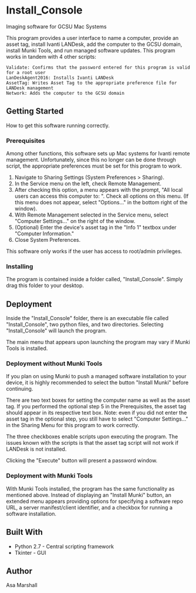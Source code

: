 # Install_Console
Imaging software for GCSU Mac Systems

This program provides a user interface to name a computer, provide an asset tag, install Ivanti LANDesk, add the computer to the GCSU domain, install Munki Tools, and run managed software updates. This program works in tandem with 4 other scripts:

```
Validate: Confirms that the password entered for this program is valid for a root user
LanDeskAgent2016: Installs Ivanti LANDesk 
AssetTag: Writes Asset Tag to the appropriate preference file for LANDesk management
Network: Adds the computer to the GCSU domain
```


## Getting Started
How to get this software running correctly.

### Prerequisites
Among other functions, this software sets up Mac systems for Ivanti remote management. Unfortunately, since this no longer can be done through script, the appropriate preferences must be set for this program to work.

1. Navigate to Sharing Settings (System Preferences > Sharing).
2. In the Service menu on the left, check Remote Management.
3. After checking this option, a menu appears with the prompt, "All local users can access this computer to: ". Check 
all options on this menu. (If this menu does not appear, select "Options..." in the bottom right of the window).
4. With Remote Management selected in the Service menu, select "Computer Settings..." on the right of the window.
5. (Optional) Enter the device's asset tag in the "Info 1" textbox under "Computer Information."
6. Close System Preferences.

This software only works if the user has access to root/admin privileges.

### Installing
The program is contained inside a folder called, "Install_Console". Simply drag this folder to your desktop.


## Deployment
Inside the "Install_Console" folder, there is an executable file called "Install_Console", two python files, and two 
directories. Selecting "Install_Console" will launch the program.

The main menu that appears upon launching the program may vary if Munki Tools is installed.

### Deployment without Munki Tools
If you plan on using Munki to push a managed software installation to your device, it is highly recommended to select 
the button "Install Munki" before continuing.

There are two text boxes for setting the computer name as well as the asset tag. If you performed the optional step 5 in
the Prerequisites, the asset tag should appear in its respective text box. Note: even if you did not enter the asset tag
in the optional step, you still have to select "Computer Settings..." in the Sharing Menu for this program to work
correctly.

The three checkboxes enable scripts upon executing the program. The issues known with the scripts is that the asset tag
script will not work if LANDesk is not installed.

Clicking the "Execute" button will present a password window.

### Deployment with Munki Tools
With Munki Tools installed, the program has the same functionality as mentioned above. Instead of displaying an 
"Install Munki" button, an extended menu appears providing options for specifying a software repo URL, a server 
manifest/client identifier, and a checkbox for running a software installation.


## Built With
* Python 2.7 - Central scripting framework
* Tkinter - GUI

## Author
Asa Marshall




